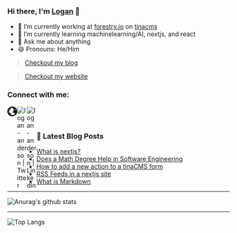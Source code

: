 ### Hi there, I'm [Logan][website] 👋

- 🔭 I’m currently working at [forestry.io](https://forestry.io/) on [tinacms](https://tinacms.org)
- 🌱 I’m currently learning machinelearning/AI, nextjs, and react
- 💬 Ask me about anything
- 😄 Pronouns: He/Him

> [Checkout my blog][blog]

> [Checkout my website][website]



### Connect with me:

<p>


[<img align="left" alt="logan-anderson" width="22px" src="https://raw.githubusercontent.com/iconic/open-iconic/master/svg/globe.svg" />][website]
[<img align="left" alt="logan-anderson | Twitter" width="22px" src="https://cdn.jsdelivr.net/npm/simple-icons@v3/icons/twitter.svg" />][twitter]
[<img align="left" alt="logan-anderson | LinkedIn" width="22px" src="https://cdn.jsdelivr.net/npm/simple-icons@v3/icons/linkedin.svg" />][linkedin]


</p>
<br />
<br />


<!-- ### Languages and Tools:

<br />
<br /> -->


### 📕 Latest Blog Posts
<!-- BLOG-POST-LIST:START -->
- [What is nextjs?](https://logana.dev/blog/what-is-nextjs)
- [Does a Math Degree Help in Software Engineering](https://logana.dev/blog/does-a-math-degree-help-in-software-engineering)
- [How to add a new action to a tinaCMS form](https://logana.dev/blog/how-to-add-a-new-action-to-a-tinacms-form)
- [RSS Feeds in a nextjs site](https://logana.dev/blog/rss-feeds-in-a-nextjs-site)
- [What is Markdown](https://logana.dev/blog/markdown)
<!-- BLOG-POST-LIST:END -->

---

![Anurag's github stats](https://github-readme-stats.vercel.app/api?username=logan-anderson&count_private=true&show_icons=true&hide=stars)

---

![Top Langs](https://github-readme-stats.vercel.app/api/top-langs/?username=logan-anderson&layout=compact)


[website]: https://logan.bio
[twitter]: https://twitter.com/logan_anders0n
[linkedin]: https://www.linkedin.com/in/logan-anderson-tech/
[blog]: https://logana.dev
